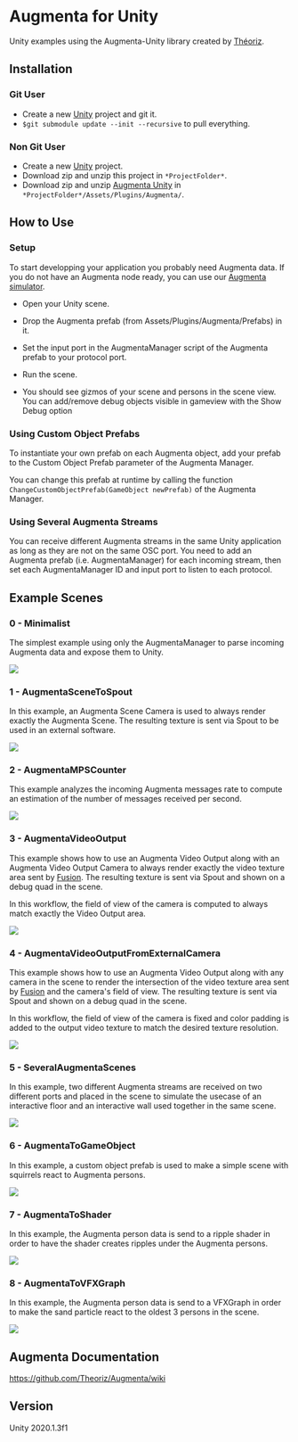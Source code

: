 ﻿Augmenta for Unity
=======================

Unity examples using the Augmenta-Unity library created by [Théoriz](http://www.theoriz.com/en/).

Installation
-------------------------------------

### Git User

 - Create a new [Unity](https://unity3d.com/fr) project and git it.
 - `$git submodule update --init --recursive` to pull everything.

### Non Git User

- Create a new [Unity](https://unity3d.com/fr) project.
- Download zip and unzip this project in `*ProjectFolder*`.
- Download zip and unzip [Augmenta Unity](https://github.com/Theoriz/AugmentaUnity) in `*ProjectFolder*/Assets/Plugins/Augmenta/`.

How to Use
-------------------------------------

### Setup

To start developping your application you probably need Augmenta data. If you do not have an Augmenta node ready, you can use our [Augmenta simulator](https://github.com/Theoriz/Augmenta-simulator/releases).

- Open your Unity scene.

- Drop the Augmenta prefab (from Assets/Plugins/Augmenta/Prefabs) in it.

- Set the input port in the AugmentaManager script of the Augmenta prefab to your protocol port.

- Run the scene.

- You should see gizmos of your scene and persons in the scene view. You can add/remove debug objects visible in gameview with the Show Debug option

### Using Custom Object Prefabs

To instantiate your own prefab on each Augmenta object, add your prefab to the Custom Object Prefab parameter of the Augmenta Manager.

You can change this prefab at runtime by calling the function `ChangeCustomObjectPrefab(GameObject newPrefab)` of the Augmenta Manager.

### Using Several Augmenta Streams

You can receive different Augmenta streams in the same Unity application as long as they are not on the same OSC port. You need to add an Augmenta prefab (i.e. AugmentaManager) for each incoming stream, then set each AugmentaManager ID and input port to listen to each protocol.

Example Scenes 
-------------

### 0 - Minimalist

The simplest example using only the AugmentaManager to parse incoming Augmenta data and expose them to Unity.

![](https://media.giphy.com/media/Y1MjARAF8cMu2OeXFn/giphy.gif)

### 1 - AugmentaSceneToSpout

In this example, an Augmenta Scene Camera is used to always render exactly the Augmenta Scene. The resulting texture is sent via Spout to be used in an external software.

![](https://media.giphy.com/media/iG9m3kPTu5NwZgpq5T/giphy.gif)

### 2 - AugmentaMPSCounter

This example analyzes the incoming Augmenta messages rate to compute an estimation of the number of messages received per second.

![](https://media.giphy.com/media/Ylf4cVXPw6uEwOi5dm/giphy.gif)

### 3 - AugmentaVideoOutput

This example shows how to use an Augmenta Video Output along with an Augmenta Video Output Camera to always render exactly the video texture area sent by [Fusion](https://augmenta-tech.com/download/#fusion). The resulting texture is sent via Spout and shown on a debug quad in the scene.

In this workflow, the field of view of the camera is computed to always match exactly the Video Output area.

![](https://media.giphy.com/media/lS6zCOw9Fp99V4lb8O/giphy.gif)

### 4 - AugmentaVideoOutputFromExternalCamera

This example shows how to use an Augmenta Video Output along with any camera in the scene to render the intersection of the video texture area sent by [Fusion](https://augmenta-tech.com/download/#fusion) and the camera's field of view. The resulting texture is sent via Spout and shown on a debug quad in the scene.

In this workflow, the field of view of the camera is fixed and color padding is added to the output video texture to match the desired texture resolution.

![](https://media.giphy.com/media/ek4c3lDIjIUbqX5OBf/giphy.gif)

### 5 - SeveralAugmentaScenes

In this example, two different Augmenta streams are received on two different ports and placed in the scene to simulate the usecase of an interactive floor and an interactive wall used together in the same scene.

![](https://media.giphy.com/media/hoyZw8ZM5KVLGT7sm6/giphy.gif)

### 6 - AugmentaToGameObject

In this example, a custom object prefab is used to make a simple scene with squirrels react to Augmenta persons.

![](https://media.giphy.com/media/Ply1TCKv8stLIGNeCt/giphy.gif)

### 7 - AugmentaToShader

In this example, the Augmenta person data is send to a ripple shader in order to have the shader creates ripples under the Augmenta persons.

![](https://media.giphy.com/media/XEOICBXpPNxiaefbur/giphy.gif)

### 8 - AugmentaToVFXGraph

In this example, the Augmenta person data is send to a VFXGraph in order to make the sand particle react to the oldest 3 persons in the scene.

![](https://media.giphy.com/media/W4v8o40oZA2Ge9uc2q/giphy.gif)

Augmenta Documentation
-------------

https://github.com/Theoriz/Augmenta/wiki

Version
-------------

Unity 2020.1.3f1

